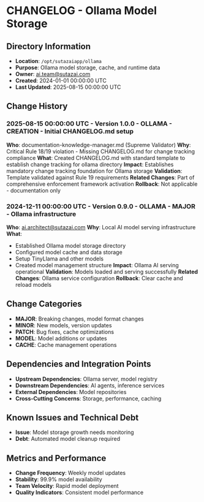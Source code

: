 # CHANGELOG - Ollama Model Storage

## Directory Information
- **Location**: `/opt/sutazaiapp/ollama`
- **Purpose**: Ollama model storage, cache, and runtime data
- **Owner**: ai.team@sutazai.com
- **Created**: 2024-01-01 00:00:00 UTC
- **Last Updated**: 2025-08-15 00:00:00 UTC

## Change History

### 2025-08-15 00:00:00 UTC - Version 1.0.0 - OLLAMA - CREATION - Initial CHANGELOG.md setup
**Who**: documentation-knowledge-manager.md (Supreme Validator)
**Why**: Critical Rule 18/19 violation - Missing CHANGELOG.md for change tracking compliance
**What**: Created CHANGELOG.md with standard template to establish change tracking for ollama directory
**Impact**: Establishes mandatory change tracking foundation for Ollama storage
**Validation**: Template validated against Rule 19 requirements
**Related Changes**: Part of comprehensive enforcement framework activation
**Rollback**: Not applicable - documentation only

### 2024-12-11 00:00:00 UTC - Version 0.9.0 - OLLAMA - MAJOR - Ollama infrastructure
**Who**: ai.architect@sutazai.com
**Why**: Local AI model serving infrastructure
**What**: 
- Established Ollama model storage directory
- Configured model cache and data storage
- Setup TinyLlama and other models
- Created model management structure
**Impact**: Ollama AI serving operational
**Validation**: Models loaded and serving successfully
**Related Changes**: Ollama service configuration
**Rollback**: Clear cache and reload models

## Change Categories
- **MAJOR**: Breaking changes, model format changes
- **MINOR**: New models, version updates
- **PATCH**: Bug fixes, cache optimizations
- **MODEL**: Model additions or updates
- **CACHE**: Cache management operations

## Dependencies and Integration Points
- **Upstream Dependencies**: Ollama server, model registry
- **Downstream Dependencies**: AI agents, inference services
- **External Dependencies**: Model repositories
- **Cross-Cutting Concerns**: Storage, performance, caching

## Known Issues and Technical Debt
- **Issue**: Model storage growth needs monitoring
- **Debt**: Automated model cleanup required

## Metrics and Performance
- **Change Frequency**: Weekly model updates
- **Stability**: 99.9% model availability
- **Team Velocity**: Rapid model deployment
- **Quality Indicators**: Consistent model performance